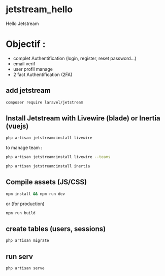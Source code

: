 # jetstream_hello
Hello Jetstream

# Objectif :
- complet Authentification (login, register, reset password…)
- email verif
- user profil manage
- 2 fact Authentification (2FA)

## add jetstream

```bash
composer require laravel/jetstream
```

## Install Jetstream with Livewire (blade) or Inertia (vuejs)

```bash
php artisan jetstream:install livewire
```

to manage team :

```bash
php artisan jetstream:install livewire --teams
```

```bash
php artisan jetstream:install inertia
```

## Compile assets (JS/CSS)

```bash
npm install && npm run dev
```

or (for production)

```bash
npm run build
```

## create tables (users, sessions)

```bash
php artisan migrate
```

## run serv

```bash
php artisan serve
```
